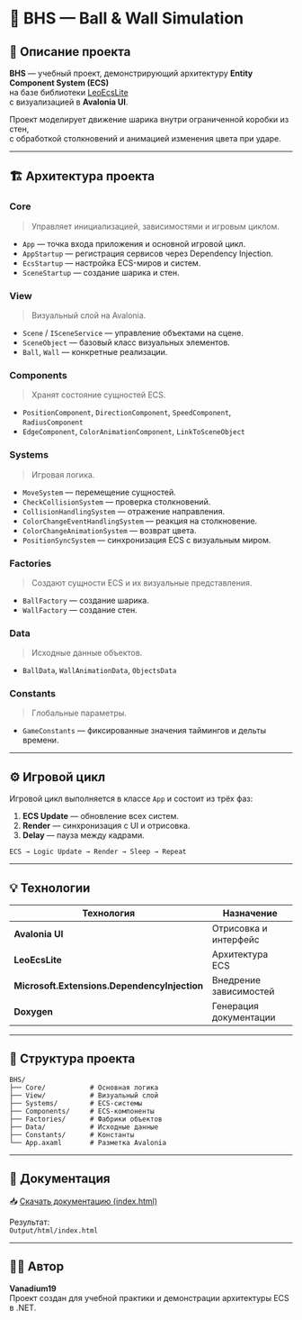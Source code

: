 # 🧩 BHS — Ball & Wall Simulation

## 🎯 Описание проекта

**BHS** — учебный проект, демонстрирующий архитектуру **Entity Component System (ECS)**  
на базе библиотеки [LeoEcsLite](https://github.com/Leopotam/ecslite)  
с визуализацией в **Avalonia UI**.

Проект моделирует движение шарика внутри ограниченной коробки из стен,  
с обработкой столкновений и анимацией изменения цвета при ударе.

---

## 🏗️ Архитектура проекта

### **Core**
> Управляет инициализацией, зависимостями и игровым циклом.
- `App` — точка входа приложения и основной игровой цикл.  
- `AppStartup` — регистрация сервисов через Dependency Injection.  
- `EcsStartup` — настройка ECS-миров и систем.  
- `SceneStartup` — создание шарика и стен.

### **View**
> Визуальный слой на Avalonia.
- `Scene` / `ISceneService` — управление объектами на сцене.  
- `SceneObject` — базовый класс визуальных элементов.  
- `Ball`, `Wall` — конкретные реализации.

### **Components**
> Хранят состояние сущностей ECS.
- `PositionComponent`, `DirectionComponent`, `SpeedComponent`, `RadiusComponent`  
- `EdgeComponent`, `ColorAnimationComponent`, `LinkToSceneObject`

### **Systems**
> Игровая логика.
- `MoveSystem` — перемещение сущностей.  
- `CheckCollisionSystem` — проверка столкновений.  
- `CollisionHandlingSystem` — отражение направления.  
- `ColorChangeEventHandlingSystem` — реакция на столкновение.  
- `ColorChangeAnimationSystem` — возврат цвета.  
- `PositionSyncSystem` — синхронизация ECS с визуальным миром.

### **Factories**
> Создают сущности ECS и их визуальные представления.
- `BallFactory` — создание шарика.  
- `WallFactory` — создание стен.

### **Data**
> Исходные данные объектов.
- `BallData`, `WallAnimationData`, `ObjectsData`

### **Constants**
> Глобальные параметры.
- `GameConstants` — фиксированные значения таймингов и дельты времени.

---

## ⚙️ Игровой цикл

Игровой цикл выполняется в классе `App` и состоит из трёх фаз:

1. **ECS Update** — обновление всех систем.  
2. **Render** — синхронизация с UI и отрисовка.  
3. **Delay** — пауза между кадрами.

```
ECS → Logic Update → Render → Sleep → Repeat
```

---

## 💡 Технологии

| Технология | Назначение |
|-------------|-------------|
| **Avalonia UI** | Отрисовка и интерфейс |
| **LeoEcsLite** | Архитектура ECS |
| **Microsoft.Extensions.DependencyInjection** | Внедрение зависимостей |
| **Doxygen** | Генерация документации |

---

## 📁 Структура проекта

```
BHS/
├── Core/           # Основная логика
├── View/           # Визуальный слой
├── Systems/        # ECS-системы
├── Components/     # ECS-компоненты
├── Factories/      # Фабрики объектов
├── Data/           # Исходные данные
├── Constants/      # Константы
└── App.axaml       # Разметка Avalonia
```

---

## 📘 Документация

📥 [Скачать документацию (index.html)](https://github.com/vanadium19/BHS-Core-Developer/Output/html/index.html)

Результат:  
`Output/html/index.html`

---

## 👨‍💻 Автор

**Vanadium19**  
Проект создан для учебной практики и демонстрации архитектуры ECS в .NET.
